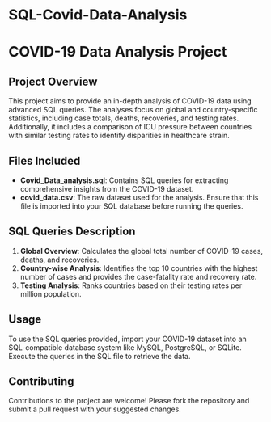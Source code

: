 # SQL-Covid-Data-Analysis

# COVID-19 Data Analysis Project

## Project Overview
This project aims to provide an in-depth analysis of COVID-19 data using advanced SQL queries. The analyses focus on global and country-specific statistics, including case totals, deaths, recoveries, and testing rates. Additionally, it includes a comparison of ICU pressure between countries with similar testing rates to identify disparities in healthcare strain.


## Files Included
- **Covid_Data_analysis.sql**: Contains SQL queries for extracting comprehensive insights from the COVID-19 dataset.
- **covid_data.csv**: The raw dataset used for the analysis. Ensure that this file is imported into your SQL database before running the queries.

## SQL Queries Description
1. **Global Overview**: Calculates the global total number of COVID-19 cases, deaths, and recoveries.
2. **Country-wise Analysis**: Identifies the top 10 countries with the highest number of cases and provides the case-fatality rate and recovery rate.
3. **Testing Analysis**: Ranks countries based on their testing rates per million population.

## Usage
To use the SQL queries provided, import your COVID-19 dataset into an SQL-compatible database system like MySQL, PostgreSQL, or SQLite. Execute the queries in the SQL file to retrieve the data.

## Contributing
Contributions to the project are welcome! Please fork the repository and submit a pull request with your suggested changes.





